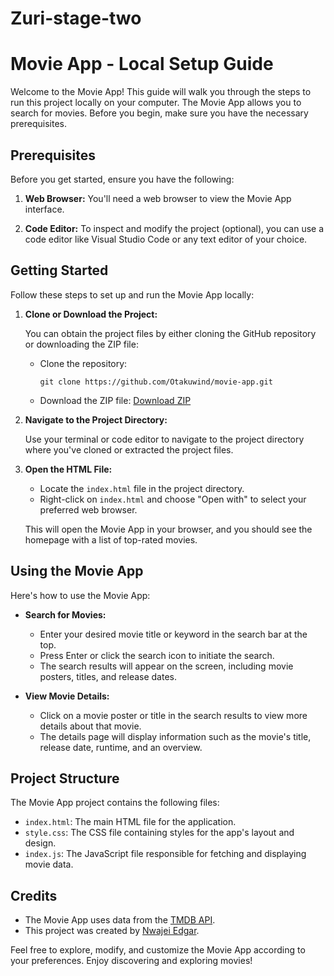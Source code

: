 # Zuri-stage-two
# Movie App - Local Setup Guide

Welcome to the Movie App! This guide will walk you through the steps to run this project locally on your computer. The Movie App allows you to search for movies. Before you begin, make sure you have the necessary prerequisites.

## Prerequisites

Before you get started, ensure you have the following:

1. **Web Browser:** You'll need a web browser to view the Movie App interface.

2. **Code Editor:** To inspect and modify the project (optional), you can use a code editor like Visual Studio Code or any text editor of your choice.

## Getting Started

Follow these steps to set up and run the Movie App locally:

1. **Clone or Download the Project:**

   You can obtain the project files by either cloning the GitHub repository or downloading the ZIP file:

   - Clone the repository:
     ```shell
     git clone https://github.com/Otakuwind/movie-app.git
     ```

   - Download the ZIP file:
     [Download ZIP](https://github.com/Otakuwind/movie-app/archive/refs/heads/main.zip)

2. **Navigate to the Project Directory:**

   Use your terminal or code editor to navigate to the project directory where you've cloned or extracted the project files.

3. **Open the HTML File:**

   - Locate the `index.html` file in the project directory.
   - Right-click on `index.html` and choose "Open with" to select your preferred web browser.

   This will open the Movie App in your browser, and you should see the homepage with a list of top-rated movies.

## Using the Movie App

Here's how to use the Movie App:

- **Search for Movies:**
  - Enter your desired movie title or keyword in the search bar at the top.
  - Press Enter or click the search icon to initiate the search.
  - The search results will appear on the screen, including movie posters, titles, and release dates.

- **View Movie Details:**
  - Click on a movie poster or title in the search results to view more details about that movie.
  - The details page will display information such as the movie's title, release date, runtime, and an overview.

## Project Structure

The Movie App project contains the following files:

- `index.html`: The main HTML file for the application.
- `style.css`: The CSS file containing styles for the app's layout and design.
- `index.js`: The JavaScript file responsible for fetching and displaying movie data.

## Credits

- The Movie App uses data from the [TMDB API](https://www.themoviedb.org/documentation/api).
- This project was created by [Nwajei Edgar](https://github.com/Otakuwind).

Feel free to explore, modify, and customize the Movie App according to your preferences. Enjoy discovering and exploring movies!
